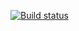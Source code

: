 [![Build status](https://dev.azure.com/podnoms/podnoms-web/_apis/build/status/podnoms-pages-ci)](https://dev.azure.com/podnoms/podnoms-web/_build/latest?definitionId=9)
